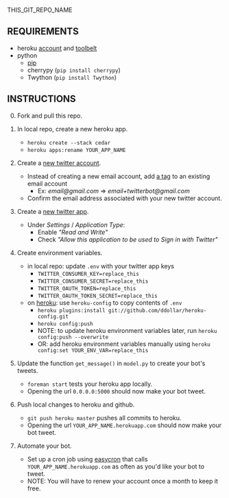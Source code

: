THIS_GIT_REPO_NAME

REQUIREMENTS
--------
* heroku [account](https://www.heroku.com/) and [toolbelt](https://toolbelt.heroku.com/)
* python
   * [pip](https://pypi.python.org/pypi/pip)
   * cherrypy (```pip install cherrypy```)
   * Twython (```pip install Twython```)

INSTRUCTIONS
--------
0. Fork and pull this repo.

1. In local repo, create a new heroku app.
    * ```heroku create --stack cedar```
    * ```heroku apps:rename YOUR_APP_NAME```

2. Create a [new twitter account](https://twitter.com/).
    * Instead of creating a new email account, add [a tag](http://en.wikipedia.org/wiki/Email_address#Address_tags) to an existing email account
       - Ex: _email@gmail.com_ => _email+twitterbot@gmail.com_
    * Confirm the email address associated with your new twitter account.

4. Create a [new twitter app](https://dev.twitter.com/apps).
    * Under _Settings_ / _Application Type_:
        - Enable _"Read and Write"_
        - Check _"Allow this application to be used to Sign in with Twitter"_

5. Create environment variables.
    * in local repo: update ```.env``` with your twitter app keys
        - ```TWITTER_CONSUMER_KEY=replace_this```
        - ```TWITTER_CONSUMER_SECRET=replace_this```
        - ```TWITTER_OAUTH_TOKEN=replace_this```
        - ```TWITTER_OAUTH_TOKEN_SECRET=replace_this```
    * on [heroku](https://devcenter.heroku.com/articles/config-vars): use ```heroku-config``` to copy contents of ```.env```
        - ```heroku plugins:install git://github.com/ddollar/heroku-config.git```
        - ```heroku config:push```
        - NOTE: to update heroku environment variables later, run ```heroku config:push --overwrite```
        - OR: add heroku environment variables manually using ```heroku config:set YOUR_ENV_VAR=replace_this```

6. Update the function ```get_message()``` in ```model.py``` to create your bot's tweets.
    * ```foreman start``` tests your heroku app locally.
    * Opening the url ```0.0.0.0:5000``` should now make your bot tweet.

7. Push local changes to heroku and github.
    * ```git push heroku master``` pushes all commits to heroku.
    * Opening the url ```YOUR_APP_NAME.herokuapp.com``` should now make your bot tweet.

8. Automate your bot.
   * Set up a cron job using [easycron](http://www.easycron.com/user) that calls ```YOUR_APP_NAME.herokuapp.com``` as often as you'd like your bot to tweet.
    * NOTE: You will have to renew your account once a month to keep it free.
